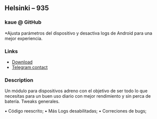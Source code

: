 ## Helsinki – 935
### kaue @ GitHub
*Ajusta parámetros del dispositivo y desactiva logs de Android para una mejor experiencia.

### Links
* [Download](https://github.com/kauedexer/Helsinki-935/releases/tag/Module)
* [Telegram contact](http://T.me/@KayeViolet)

### Description
Un módulo para dispositivos adreno con el objetivo de ser todo lo que necesitas para un buen uso diario con mejor rendimiento y sin perca de batería. Tweaks generales.

• Código reescrito;
• Más Logs desabilitadas;
• Correciones de bugs;
